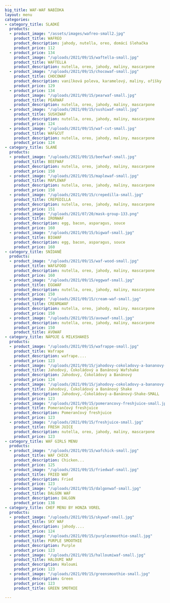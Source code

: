 ```yaml
---
big_title: WAF-WAF NABÍDKA
layout: menu
categories:
- category_title: SLADKÉ
  products:
  - product_image: "/assets/images/wafreo-small2.jpg"
    product_title: WAFREO
    product_description: jahody, nutella, oreo, domácí šlehačka
    product_price: 112
  - product_price: 134
    product_image: "/uploads/2021/09/15/waftella-small.jpg"
    product_title: WAFTELLA
    product_description: nutella, oreo, jahody, maliny, mascarpone
  - product_image: "/uploads/2021/09/15/chocowaf-small.jpg"
    product_title: CHOCOWAF
    product_description: vanilková poleva, karamelový, maliny, oříšky
    product_price: 129
  - product_price: 134
    product_image: "/uploads/2021/09/15/pearwaf-small.jpg"
    product_title: PEARWAF
    product_description: nutella, oreo, jahody, maliny, mascarpone
  - product_image: "/uploads/2021/09/15/sushiwaf-small.jpg"
    product_title: SUSHIWAF
    product_description: nutella, oreo, jahody, maliny, mascarpone
    product_price: 124
  - product_image: "/uploads/2021/09/15/waf-cut-small.jpg"
    product_title: WAF&CUT
    product_description: nutella, oreo, jahody, maliny, mascarpone
    product_price: 124
- category_title: SLANÉ
  products:
  - product_image: "/uploads/2021/09/15/beefwaf-small.jpg"
    product_title: BEEFWAF
    product_description: nutella, oreo, jahody, maliny, mascarpone
    product_price: 150
  - product_image: "/uploads/2021/09/15/maplewaf-small.jpg"
    product_title: MAPLEWAF
    product_description: nutella, oreo, jahody, maliny, mascarpone
    product_price: 150
  - product_image: "/uploads/2021/09/15/crepedilla-small.jpg"
    product_title: CREPEDILLA
    product_description: nutella, oreo, jahody, maliny, mascarpone
    product_price: 151
  - product_image: "/uploads/2021/07/20/mask-group-133.png"
    product_title: IRONWAF
    product_description: egg, bacon, asparagus, souce
    product_price: 160
  - product_image: "/uploads/2021/09/15/bigwaf-small.jpg"
    product_title: BIGWAF
    product_description: egg, bacon, asparagus, souce
    product_price: 160
- category_title: SNÍDANĚ
  products:
  - product_image: "/uploads/2021/09/15/waf-wood-small.jpg"
    product_title: WAF&FOOD
    product_description: nutella, oreo, jahody, maliny, mascarpone
    product_price: 160
  - product_image: "/uploads/2021/09/15/eggwaf-small.jpg"
    product_title: EGGWAF
    product_description: nutella, oreo, jahody, maliny, mascarpone
    product_price: 150
  - product_image: "/uploads/2021/09/15/cream-waf-small.jpg"
    product_title: CREAM&WAF
    product_description: nutella, oreo, jahody, maliny, mascarpone
    product_price: 150
  - product_image: "/uploads/2021/09/15/avowaf-small.jpg"
    product_description: nutella, oreo, jahody, maliny, mascarpone
    product_price: 150
    product_title: AVOWAF
- category_title: NÁPOJE & MILKSHAKES
  products:
  - product_image: "/uploads/2021/09/15/wafrappe-small.jpg"
    product_title: Wafrape
    product_description: wafrape....
    product_price: 123
  - product_image: "/uploads/2021/09/15/jahodovy-cokoladovy-a-bananovy-wafshake-small.jpg"
    product_title: Jahodový, Čokoládový a Banánový Wafshake
    product_description: Jahodový, Čokoládový a Banánový
    product_price: 124
  - product_image: "/uploads/2021/09/15/jahodovy-cokoladovy-a-bananovy-shake-small.jpg"
    product_title: Jahodový, Čokoládový a Banánový Shake
    product_description: Jahodový,-Čokoládový-a-Banánový-Shake-SMALL
    product_price: 123
  - product_image: "/uploads/2021/09/15/pomerancovy-freshjuice-small.jpg"
    product_title: Pomerančový freshjuice
    product_description: Pomerančový freshjuice
    product_price: 123
  - product_image: "/uploads/2021/09/15/freshjuice-small.jpg"
    product_title: FRESH JUICE
    product_description: nutella, oreo, jahody, maliny, mascarpone
    product_price: 123
- category_title: WAF GIRLS MENU
  products:
  - product_image: "/uploads/2021/09/15/wafchick-small.jpg"
    product_title: WAF CHICK
    product_description: Chicken...
    product_price: 125
  - product_image: "/uploads/2021/09/15/friedwaf-small.jpg"
    product_title: FRIED WAF
    product_description: Fried
    product_price: 123
  - product_image: "/uploads/2021/09/15/dalgonwaf-small.jpg"
    product_title: DALGON WAF
    product_description: DALGON
    product_price: 138
- category_title: CHEF MENU BY HONZA VOREL
  products:
  - product_image: "/uploads/2021/09/15/skywaf-small.jpg"
    product_title: SKY WAF
    product_description: jahody....
    product_price: 124
  - product_image: "/uploads/2021/09/15/purplesmoothie-small.jpg"
    product_title: PURPLE SMOOTHIE
    product_description: Purple
    product_price: 123
  - product_image: "/uploads/2021/09/15/halloumiwaf-small.jpg"
    product_title: HALOUMI WAF
    product_description: Haloumi
    product_price: 123
  - product_image: "/uploads/2021/09/15/greensmoothie-small.jpg"
    product_description: Green
    product_price: 123
    product_title: GREEN SMOTHIE

---
```

